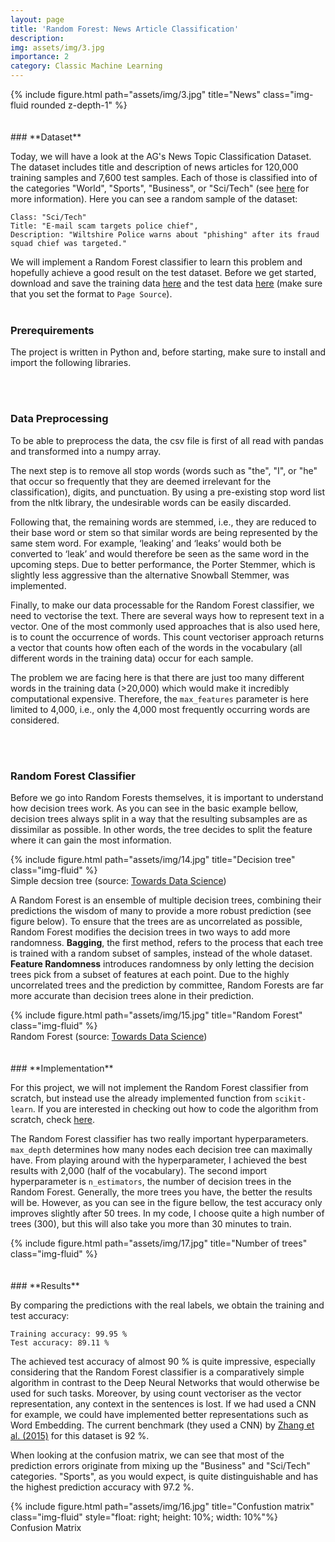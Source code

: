 ```yaml
---
layout: page
title: 'Random Forest: News Article Classification'
description: 
img: assets/img/3.jpg
importance: 2
category: Classic Machine Learning
---
```



<div class="row">
    <div class="col-sm mt-3 mt-md-0">
        {% include figure.html path="assets/img/3.jpg" title="News" class="img-fluid rounded z-depth-1" %}
    </div>
</div>
<br/><br/>
### **Dataset**

Today, we will have a look at the AG's News Topic Classification Dataset. The dataset includes title and description of news articles for 120,000 training samples and 7,600 test samples. Each of those is classified into of the categories "World", "Sports", "Business", or "Sci/Tech" (see [here](https://github.com/mhjabreel/CharCnn_Keras/tree/master/data/ag_news_csv) for more information). Here you can see a random sample of the dataset:

```
Class: "Sci/Tech"
Title: "E-mail scam targets police chief",
Description: "Wiltshire Police warns about "phishing" after its fraud squad chief was targeted."
```

We will implement a Random Forest classifier to learn this problem and hopefully achieve a good result on the test dataset. Before we get started, download and save the training data [here](https://patrick-richter.github.io/assets/csv/train.csv) and the test data [here](https://patrick-richter.github.io/assets/csv/test.csv) (make sure that you set the format to `Page Source`).
<br/><br/>
### **Prerequirements**

The project is written in Python and, before starting, make sure to install and import the following libraries.

<script src="https://gist.github.com/patrick-richter/99ac21582db0a17a0c517b972aad5b85.js"></script>
<br/><br/>
### **Data Preprocessing**

To be able to preprocess the data, the csv file is first of all read with pandas and transformed into a numpy array.

<script src="https://gist.github.com/patrick-richter/3d7f631daf32e7bde0de6cdfbc535995.js"></script>

The next step is to remove all stop words (words such as "the", "I", or "he" that occur so frequently that they are deemed irrelevant for the classification), digits, and punctuation. By using a pre-existing stop word list from the nltk library, the undesirable words can be easily discarded.

<script src="https://gist.github.com/patrick-richter/d8c164e531a5a04e6a44ea6e03289b95.js"></script>

Following that, the remaining words are stemmed, i.e., they are reduced to their base word or stem so that similar words are being represented by the same stem word. For example, ‘leaking’ and ‘leaks’ would both be converted to ‘leak’ and would therefore be seen as the same word in the upcoming steps. Due to better performance, the Porter Stemmer, which is slightly less aggressive than the alternative Snowball Stemmer, was implemented.

<script src="https://gist.github.com/patrick-richter/5f01be94de49aff396ae156e9e84e387.js"></script>

Finally, to make our data processable for the Random Forest classifier, we need to vectorise the text. There are several ways how to represent text in a vector. One of the most commonly used approaches that is also used here, is to count the occurrence of words. This count vectoriser approach returns a vector that counts how often each of the words in the vocabulary (all different words in the training data) occur for each sample.

The problem we are facing here is that there are just too many different words in the training data (>20,000) which would make it incredibly computational expensive. Therefore, the `max_features` parameter is here limited to 4,000, i.e., only the 4,000 most frequently occurring words are considered.

<script src="https://gist.github.com/patrick-richter/cfecf2c99c43520dff84d45b794b2982.js"></script>
<br/><br/>
### **Random Forest Classifier**

Before we go into Random Forests themselves, it is important to understand how decision trees work. As you can see in the basic example bellow, decision trees always split in a way that the resulting subsamples are as dissimilar as possible. In other words, the tree decides to split the feature where it can gain the most information.

<div class="row">
    <div class="col-sm mt-3 mt-md-0">
        {% include figure.html path="assets/img/14.jpg" title="Decision tree" class="img-fluid" %}
    </div>
</div>
<div class="caption">
    Simple decsion tree (source: <a href="https://towardsdatascience.com/understanding-random-forest-58381e0602d2">Towards Data Science</a>)
</div>

A Random Forest is an ensemble of multiple decision trees, combining their predictions the wisdom of many to provide a more robust prediction (see figure below). To ensure that the trees are as uncorrelated as possible, Random Forest modifies the decision trees in two ways to add more randomness. **Bagging**, the first method, refers to the process that each tree is trained with a random subset of samples, instead of the whole dataset. **Feature Randomness** introduces randomness by only letting the decision trees pick from a subset of features at each point. Due to the highly uncorrelated trees and the prediction by committee, Random Forests are far more accurate than decision trees alone in their prediction.

<div class="row">
    <div class="col-sm mt-3 mt-md-0">
        {% include figure.html path="assets/img/15.jpg" title="Random Forest" class="img-fluid" %}
    </div>
</div>
<div class="caption">
    Random Forest (source: <a href="https://towardsdatascience.com/understanding-random-forest-58381e0602d2">Towards Data Science</a>)
</div>
<br/><br/>
### **Implementation**

For this project, we will not implement the Random Forest classifier from scratch, but instead use the already implemented function from `scikit-learn`. If you are interested in checking out how to code the algorithm from scratch, check [here](https://tonyalgo.com/machinelearning/randomforest).

The Random Forest classifier has two really important hyperparameters. `max_depth` determines how many nodes each decision tree can maximally have. From playing around with the hyperparameter, I achieved the best results with 2,000 (half of the vocabulary). The second import hyperparameter is `n_estimators`, the number of decision trees in the Random Forest. Generally, the more trees you have, the better the results will be. However, as you can see in the figure bellow, the test accuracy only improves slightly after 50 trees. In my code, I choose quite a high number of trees (300), but this will also take you more than 30 minutes to train.

<script src="https://gist.github.com/patrick-richter/cb7e3035227c9d02e9fc35e2afd8214f.js"></script>

<div class="row">
    <div class="col-sm mt-3 mt-md-0">
        {% include figure.html path="assets/img/17.jpg" title="Number of trees" class="img-fluid" %}
    </div>
</div>
<br/><br/>
### **Results**

By comparing the predictions with the real labels, we obtain the training and test accuracy:

<script src="https://gist.github.com/patrick-richter/981eaa67dfdba061b41c637ead27ebab.js"></script>

```
Training accuracy: 99.95 %
Test accuracy: 89.11 %
```

The achieved test accuracy of almost 90 % is quite impressive, especially considering that the Random Forest classifier is a comparatively simple algorithm in contrast to the Deep Neural Networks that would otherwise be used for such tasks. Moreover, by using count vectoriser as the vector representation, any context in the sentences is lost. If we had used a CNN for example, we could have implemented better representations such as Word Embedding. The current benchmark (they used a CNN) by [Zhang et al. (2015)](https://papers.nips.cc/paper/2015/file/250cf8b51c773f3f8dc8b4be867a9a02-Paper.pdf) for this dataset is 92 %.

When looking at the confusion matrix, we can see that most of the prediction errors originate from mixing up the "Business" and "Sci/Tech" categories. "Sports", as you would expect, is quite distinguishable and has the highest prediction accuracy with 97.2 %.

<script src="https://gist.github.com/patrick-richter/8615eb731b829098957ed27f49a7641b.js"></script>

<div class="row">
    <div class="col-sm mt-3 mt-md-0">
        {% include figure.html path="assets/img/16.jpg" title="Confustion matrix" class="img-fluid" style="float: right; height: 10%; width: 10%"%}
    </div>
</div>
<div class="caption">
    Confusion Matrix
</div>

